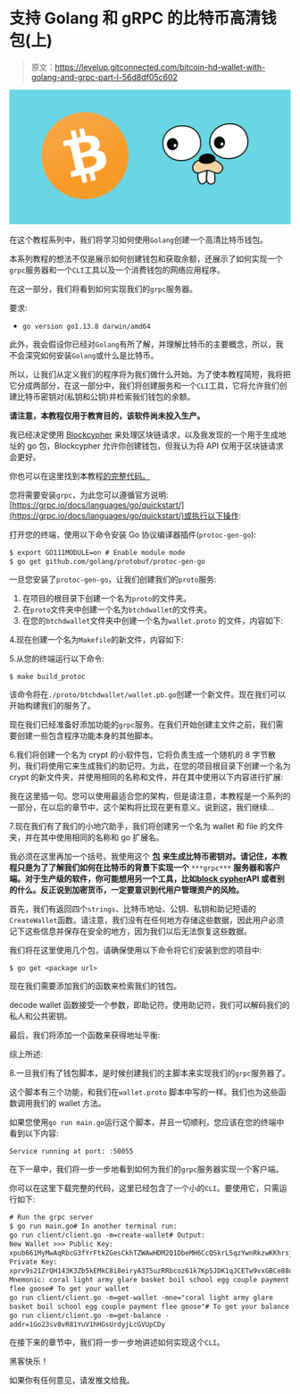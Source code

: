 # 支持 Golang 和 gRPC 的比特币高清钱包(上)

> 原文：<https://levelup.gitconnected.com/bitcoin-hd-wallet-with-golang-and-grpc-part-l-56d8df05c602>

![](img/dc27c58f8fe9c5d4507e1f6c429cc1bf.png)

在这个教程系列中，我们将学习如何使用`Golang`创建一个高清比特币钱包。

本系列教程的想法不仅是展示如何创建钱包和获取余额，还展示了如何实现一个`grpc`服务器和一个`CLI`工具以及一个消费钱包的网络应用程序。

在这一部分，我们将看到如何实现我们的`grpc`服务器。

要求:

*   `go version go1.13.8 darwin/amd64`

此外，我会假设你已经对`Golang`有所了解，并理解比特币的主要概念，所以，我不会深究如何安装`Golang`或什么是比特币。

所以，让我们从定义我们的程序将为我们做什么开始。为了使本教程简短，我将把它分成两部分，在这一部分中，我们将创建服务和一个`CLI`工具，它将允许我们创建比特币密钥对(私钥和公钥)并检索我们钱包的余额。

**请注意，本教程仅用于教育目的，该软件尚未投入生产。**

我已经决定使用 [Blockcypher](https://www.blockcypher.com/) 来处理区块链请求，以及我发现的一个用于生成地址的 go 包，Blockcypher 允许你创建钱包，但我认为将 API 仅用于区块链请求会更好。

你也可以在这里找到本教程[的完整代码。](https://github.com/LuisAcerv/btchdwallet)

您将需要安装`grpc`，为此您可以遵循官方说明:[https://grpc.io/docs/languages/go/quickstart/](https://grpc.io/docs/languages/go/quickstart/)或执行以下操作:

打开您的终端，使用以下命令安装 Go 协议编译器插件(`protoc-gen-go`):

```
$ export GO111MODULE=on # Enable module mode 
$ go get github.com/golang/protobuf/protoc-gen-go
```

一旦您安装了`protoc-gen-go`，让我们创建我们的`proto`服务:

1.  在项目的根目录下创建一个名为`proto`的文件夹。
2.  在`proto`文件夹中创建一个名为`btchdwallet`的文件夹。
3.  在您的`btchdwallet`文件夹中创建一个名为`wallet.proto` 的文件，内容如下:

4.现在创建一个名为`Makefile`的新文件，内容如下:

5.从您的终端运行以下命令:

```
$ make build_protoc
```

该命令将在`./proto/btchdwallet/wallet.pb.go`创建一个新文件。现在我们可以开始构建我们的服务了。

现在我们已经准备好添加功能的`grpc`服务。在我们开始创建主文件之前，我们需要创建一些包含程序功能本身的其他脚本。

6.我们将创建一个名为 crypt 的小软件包，它将负责生成一个随机的 8 字节散列，我们将使用它来生成我们的助记符。为此，在您的项目根目录下创建一个名为 crypt 的新文件夹，并使用相同的名称和文件，并在其中使用以下内容进行扩展:

我在这里插一句。您可以使用最适合您的架构，但是请注意，本教程是一个系列的一部分，在以后的章节中，这个架构将比现在更有意义。说到这，我们继续…

7.现在我们有了我们的小地穴助手，我们将创建另一个名为 wallet 和 file 的文件夹，并在其中使用相同的名称和 go 扩展名。

我必须在这里再加一个括号。我使用这个 [**包**](http://github.com/wemeetagain/go-hdwallet) **来生成比特币密钥对。请记住，本教程只是为了了解我们如何在比特币的背景下实现一个** `***grpc***` **服务器和客户端。对于生产级的软件，你可能想用另一个工具，比如**[**block cypher**](https://www.blockcypher.com/)**API 或者别的什么。反正说到加密货币，一定要意识到代用户管理资产的风险。**

首先，我们有返回四个`strings`、比特币地址、公钥、私钥和助记短语的`CreateWallet`函数。请注意，我们没有在任何地方存储这些数据，因此用户必须记下这些信息并保存在安全的地方，因为我们以后无法恢复这些数据。

我们将在这里使用几个包，请确保使用以下命令将它们安装到您的项目中:

```
$ go get <package url>
```

现在我们需要添加我们的函数来检索我们的钱包。

decode wallet 函数接受一个参数，即助记符。使用助记符，我们可以解码我们的私人和公共密钥。

最后，我们将添加一个函数来获得地址平衡:

综上所述:

8.一旦我们有了钱包脚本，是时候创建我们的主脚本来实现我们的`grpc`服务器了。

这个脚本有三个功能，和我们在`wallet.proto` 脚本中写的一样。我们也为这些函数调用我们的 wallet 方法。

如果您使用`go run main.go`运行这个脚本，并且一切顺利，您应该在您的终端中看到以下内容:

```
Service running at port: :50055
```

在下一章中，我们将一步一步地看到如何为我们的`grpc`服务器实现一个客户端。

你可以在这里下载完整的代码，这里已经包含了一个小的`CLI`。要使用它，只需运行如下:

```
# Run the grpc server
$ go run main.go# In another terminal run:
go run client/client.go -m=create-wallet# Output:
New Wallet >>> Public Key: xpub661MyMwAqRbcG3fYrFtkZGesCkhTZWAwHDM2Q1DbeMH6CcQSkrL5qzYwnRkzwKKhrsjbngkC8EcNTBvQmBAJhMUVAXmU4qv8jzVFkhrqme1> Private Key: xprv9s21ZrQH143K3Zb5kEMkC8i8eiryA3T5uzRRbcoz61k7Kp5JDK1qJCETw9vxGBCe88qu57EKUu2hX54zeivPiZhCNQ5dV6CfKdhsCwMqm5j> Mnemonic: coral light army glare basket boil school egg couple payment flee goose# To get your wallet
go run client/client.go -m=get-wallet -mne="coral light army glare basket boil school egg couple payment flee goose"# To get your balance
go run client/client.go -m=get-balance -addr=1Go23sv8vR81YuV1hHGsUrdyjLcGVUpCDy
```

在接下来的章节中，我们将一步一步地讲述如何实现这个`CLI`。

黑客快乐！

如果你有任何意见，请发推文给我。